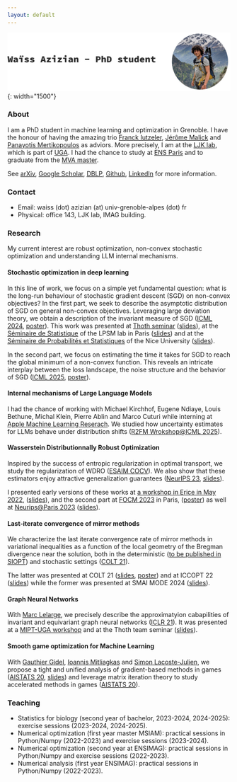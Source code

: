 ```yaml
---
layout: default
---
```

![Banner](assets/picture.jpg){: width="1500"}

<!-- Welcome to [Waïss Azizian](https://wazizian.fr)'s personal website! -->

### About
I am a PhD student in machine learning and optimization in Grenoble. I have the honour of having the amazing trio [Franck Iutzeler](https://www.iutzeler.org/), [Jérôme Malick](https://membres-ljk.imag.fr/Jerome.Malick/) and [Panayotis Mertikopoulos](https://polaris.imag.fr/panayotis.mertikopoulos/) as adviors. More precisely, I am at the [LJK lab](https://www-ljk.imag.fr/), which is part of [UGA](https://www.univ-grenoble-alpes.fr/).
I had the chance to study at [ENS Paris](https://www.ens.psl.eu/) and to graduate from the [MVA master](https://www.master-mva.com/).

See [arXiv](https://arxiv.org/a/azizian_w_1.html), [Google Scholar](https://scholar.google.fr/citations?user=oXxTTe8AAAAJ&hl=fr), [DBLP](https://dblp.org/pid/243/3135.html), [Github](https://github.com/wazizian), [LinkedIn](https://www.linkedin.com/in/wa%C3%AFss-azizian-93420432b/) for more information.

### Contact
- Email: waiss (dot) azizian (at) univ-grenoble-alpes (dot) fr
- Physical: office 143, LJK lab, IMAG building.

### Research
My current interest are robust optimization, non-convex stochastic optimization and understanding LLM internal mechanisms.


#### Stochastic optimization in deep learning
In this line of work, we focus on a simple yet fundamental question: what is the long-run behaviour of stochastic gradient descent (SGD) on non-convex objectives?
In the first part,  we seek to describe the asymptotic distribution of SGD on general non-convex objectives.
Leveraging large deviation theory, we obtain a description of the invariant measure of SGD ([ICML 2024](https://arxiv.org/abs/2406.09241), [poster](pdf/poster_icml24.pdf)). This work was presented at [Thoth seminar](https://team.inria.fr/thoth/) ([slides](pdf/slides_retraite_thoth_2024.pdf)), at the [Séminaire de Statistique](https://www.lpsm.paris/seminaires/statp6p7/index) of the LPSM lab in Paris ([slides](pdf/slides_UParis_Oct_2024.pdf)) and at the [Séminaire de Probabilités et Statistiques](https://math.univ-cotedazur.fr/laboratoire/seminaires/s%C3%A9minaires-de-l%C3%A9quipe-probabilit%C3%A9s-statistiques) of the Nice University ([slides](pdf/slides_UNice_Dec_2024.pdf)).

In the second part, we focus on estimating the time it takes for SGD to reach the global minimum of a non-convex function. This reveals an intricate interplay between the loss landscape, the noise structure and the behavior of SGD ([ICML 2025](https://arxiv.org/abs/2503.16398), [poster](pdf/poster_icml25.pdf)). 

#### Internal mechanisms of Large Language Models
I had the chance of working with Michael Kirchhof, Eugene Ndiaye, Louis Bethune, Michal Klein, Pierre Ablin and Marco Cuturi while interning at [Apple Machine Learning Reserach](https://machinelearning.apple.com/). We studied how uncertainty estimates for LLMs behave under distribution shifts ([R2FM Wrokshop@ICML 2025](https://arxiv.org/pdf/2506.08572)).

#### Wasserstein Distributionnally Robust Optimization
 Inspired by the success of entropic regularization in optimal transport, we study the regularization of WDRO ([ESAIM COCV](https://arxiv.org/abs/2205.08826)).
 We also show that these estimators enjoy attractive generalization guarantees ([NeurIPS 23](https://arxiv.org/abs/2305.17076), [slides](pdf/slides_neurips_2023.pdf)).

I presented early versions of these works at [a workshop in Erice in May 2022](https://workshopsperice2022.github.io/), ([slides](pdf/slides_sicile.pdf)), and the second part at [FOCM 2023](https://focm2023.org/) in Paris, ([poster](pdf/poster_wdro.pdf)) as well at [Neurips@Paris 2023](https://neuripsinparis.github.io/neurips2023paris/) ([slides](pdf/slides_neurips_in_paris_2023.pdf)).

#### Last-iterate convergence of mirror methods
We characterize the last iterate convergence rate of mirror methods in variational inequalities as a function of the local geometry of the Bregman divergence near the solution, both in the deterministic ([to be published in SIOPT](https://arxiv.org/abs/2211.08043)) and stochastic settings ([COLT 21](https://arxiv.org/abs/2107.01906)).

The latter was presented at COLT 21 ([slides](pdf/slides_colt.pdf), [poster](pdf/poster_colt.pdf)) and at ICCOPT 22 ([slides](pdf/slides_iccopt.pdf)) while the former was presented at SMAI MODE 2024 ([slides](pdf/slides_smai_mode2024.pdf)).

#### Graph Neural Networks
With [Marc Lelarge](https://www.di.ens.fr/~lelarge/), we precisely describe the approximatyion cabapilities of invariant and equivariant graph neural networks ([ICLR 21](https://arxiv.org/abs/2006.15646)). It was presented at a [MIPT-UGA workshop](https://sites.google.com/view/mipt-uga-ai-workshop/home) and at the Thoth team seminar ([slides](pdf/slides_gnn.pdf)).

#### Smooth game optimization for Machine Learning
With [Gauthier Gidel](https://gauthiergidel.github.io/), [Ioannis Mitliagkas](https://mitliagkas.github.io/) and [Simon Lacoste-Julien](https://www.iro.umontreal.ca/~slacoste/), we propose a tight and unified analysis of gradient-based methods in games ([AISTATS 20](https://arxiv.org/abs/1906.05945), [slides](pdf/slides_aistats.pdf)) and leverage matrix iteration theory to study accelerated methods in games ([AISTATS 20](https://arxiv.org/abs/2001.00602)).


### Teaching
- Statistics for biology (second year of bachelor, 2023-2024, 2024-2025): exercise sessions (2023-2024, 2024-2025).
- Numerical optimization (first year master MSIAM): practical sessions in Python/Numpy (2022-2023) and exercise sessions (2023-2024).
- Numerical optimization (second year at ENSIMAG): practical sessions in Python/Numpy and exercise sessions (2022-2023).
- Numerical analysis (first year ENSIMAG): practical sessions in Python/Numpy (2022-2023).

